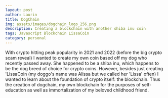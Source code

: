 ```yaml
---
layout: post
author: Laurin
title: DogChain
img: assets/images/dogchain_logo_256.png
description: Creating a blockchain with another shiba inu coin
tags: Javascript Blockchain LissaCoin
category: personal
---
```


With crypto hitting peak popularity in 2021 and 2022 (before the big crypto scam reveal) I wanted to create my own coin based off my dog who recently passed away. She happened to be a shiba inu, which happens to be the dog breed of choice for crypto coins. However, besides just creating 'LissaCoin (my doggo's name was Alissa but we called her 'Lissa' often) I wanted to learn about the foundation of crypto itself: the blockchain. Thus the creation of dogchain, my own blockchain for the purposes of self-education as well as immortalization of my beloved childhood friend. 